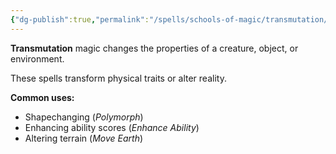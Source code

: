 ```yaml
---
{"dg-publish":true,"permalink":"/spells/schools-of-magic/transmutation/"}
---
```


**Transmutation** magic changes the properties of a creature, object, or environment.

These spells transform physical traits or alter reality.

**Common uses:**
- Shapechanging (*Polymorph*)
- Enhancing ability scores (*Enhance Ability*)
- Altering terrain (*Move Earth*)